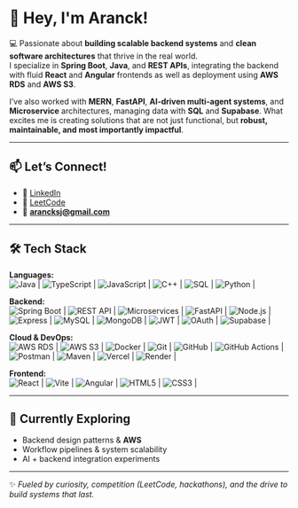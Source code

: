 # 👋 Hey, I'm Aranck!  

💻 Passionate about **building scalable backend systems** and **clean software architectures** that thrive in the real world.  
I specialize in **Spring Boot**, **Java**, and **REST APIs**, integrating the backend with fluid **React** and **Angular** frontends
as well as deployment using **AWS RDS** and **AWS S3**.  

I’ve also worked with **MERN**, **FastAPI**, **AI-driven multi-agent systems**, and **Microservice** architectures, managing data with 
**SQL** and **Supabase**.
What excites me is creating solutions that are not just functional, but **robust, maintainable, and most importantly impactful**.  

---
## 📫 Let’s Connect!  
- 🔗 [LinkedIn](https://www.linkedin.com/in/aranck)  
- 🧩 [LeetCode](https://leetcode.com/u/arancksj_lc2005/)  
- 📧 **arancksj@gmail.com**  
---
## 🛠️ Tech Stack  

**Languages:**  
![Java](https://img.shields.io/badge/Java-%23ED8B00.svg?style=for-the-badge&logo=openjdk&logoColor=white) | 
![TypeScript](https://img.shields.io/badge/TypeScript-%233178C6.svg?style=for-the-badge&logo=typescript&logoColor=white) | 
![JavaScript](https://img.shields.io/badge/JavaScript-ES6%2B-F7DF1E?style=for-the-badge&logo=javascript&logoColor=black) | 
![C++](https://img.shields.io/badge/C++-%2300599C.svg?style=for-the-badge&logo=cplusplus&logoColor=white) | 
![SQL](https://img.shields.io/badge/SQL-%2300758F.svg?style=for-the-badge&logo=postgresql&logoColor=white) | 
![Python](https://img.shields.io/badge/Python-%233776AB.svg?style=for-the-badge&logo=python&logoColor=white) |

**Backend:**  
![Spring Boot](https://img.shields.io/badge/Spring%20Boot-%236DB33F.svg?style=for-the-badge&logo=springboot&logoColor=white) | 
![REST API](https://img.shields.io/badge/REST%20APIs-%23007396.svg?style=for-the-badge&logo=postman&logoColor=white) |
![Microservices](https://img.shields.io/badge/Microservices-%23FF6C37.svg?style=for-the-badge&logo=microgenetics&logoColor=white) |
![FastAPI](https://img.shields.io/badge/FastAPI-%23009688.svg?style=for-the-badge&logo=fastapi&logoColor=white) | 
![Node.js](https://img.shields.io/badge/Node.js-%23339933.svg?style=for-the-badge&logo=node.js&logoColor=white) | 
![Express](https://img.shields.io/badge/Express-%23000000.svg?style=for-the-badge&logo=express&logoColor=white) | 
![MySQL](https://img.shields.io/badge/MySQL-%234479A1.svg?style=for-the-badge&logo=mysql&logoColor=white) | 
![MongoDB](https://img.shields.io/badge/MongoDB-%2347A248.svg?style=for-the-badge&logo=mongodb&logoColor=white) |
![JWT](https://img.shields.io/badge/JWT-black?style=for-the-badge&logo=JSON%20web%20tokens) | 
![OAuth](https://img.shields.io/badge/OAuth-3D8DB0?style=for-the-badge&logo=auth0&logoColor=white) | 
![Supabase](https://img.shields.io/badge/Supabase-3ECF8E?style=for-the-badge&logo=supabase&logoColor=white) |  

**Cloud & DevOps:**  
![AWS RDS](https://img.shields.io/badge/AWS%20RDS-527FFF?style=for-the-badge&logo=amazonrds&logoColor=white) |
![AWS S3](https://img.shields.io/badge/AWS%20S3-569A31?style=for-the-badge&logo=amazons3&logoColor=white) |
![Docker](https://img.shields.io/badge/Docker-%232496ED.svg?style=for-the-badge&logo=docker&logoColor=white) | 
![Git](https://img.shields.io/badge/Git-%23F05033.svg?style=for-the-badge&logo=git&logoColor=white) | 
![GitHub](https://img.shields.io/badge/GitHub-%23181717.svg?style=for-the-badge&logo=github&logoColor=white) | 
![GitHub Actions](https://img.shields.io/badge/GitHub%20Actions-%232088FF.svg?style=for-the-badge&logo=githubactions&logoColor=white) | 
![Postman](https://img.shields.io/badge/Postman-%23FF6C37.svg?style=for-the-badge&logo=postman&logoColor=white) | 
![Maven](https://img.shields.io/badge/Maven-C71A36?style=for-the-badge&logo=apachemaven&logoColor=white) | 
![Vercel](https://img.shields.io/badge/Vercel-%23000000.svg?style=for-the-badge&logo=vercel&logoColor=white) | 
![Render](https://img.shields.io/badge/Render-46E3B7?style=for-the-badge&logo=render&logoColor=black) |

**Frontend:**  
![React](https://img.shields.io/badge/React-%2361DAFB.svg?style=for-the-badge&logo=react&logoColor=black) | 
![Vite](https://img.shields.io/badge/Vite-%23646CFF.svg?style=for-the-badge&logo=vite&logoColor=white) | 
![Angular](https://img.shields.io/badge/Angular-%23DD0031.svg?style=for-the-badge&logo=angular&logoColor=white) | 
![HTML5](https://img.shields.io/badge/HTML5-%23E34F26.svg?style=for-the-badge&logo=html5&logoColor=white) | 
![CSS3](https://img.shields.io/badge/CSS3-%231572B6.svg?style=for-the-badge&logo=css3&logoColor=white) |

---
## 🚀 Currently Exploring  
- Backend design patterns & **AWS**  
- Workflow pipelines & system scalability  
- AI + backend integration experiments  
---
✨ *Fueled by curiosity, competition (LeetCode, hackathons), and the drive to build systems that last.*  
